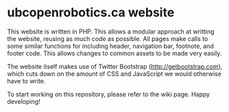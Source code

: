 ubcopenrobotics.ca website
===============

This website is written in PHP. This allows a modular approach at writting the website, reusing as much code as possible.
All pages make calls to some similar functions for including header, navigation bar, footnote, and footer code.
This allows changes to common assets to be made very easily.

The website itself makes use of Twitter Bootstrap (http://getbootstrap.com), which cuts down on the amount of CSS and JavaScript
we would otherwise have to write.

To start working on this repository, please refer to the wiki page. Happy developing!